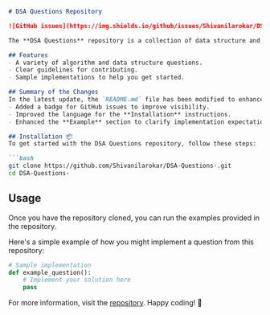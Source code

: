 ```markdown
# DSA Questions Repository 

![GitHub issues](https://img.shields.io/github/issues/Shivanilarokar/DSA-Questions-)

The **DSA Questions** repository is a collection of data structure and algorithm problems designed to enhance your coding skills and prepare you for technical interviews.

## Features
- A variety of algorithm and data structure questions.
- Clear guidelines for contributing.
- Sample implementations to help you get started.

## Summary of the Changes
In the latest update, the `README.md` file has been modified to enhance clarity and provide better guidance for users:
- Added a badge for GitHub issues to improve visibility.
- Improved the language for the **Installation** instructions.
- Enhanced the **Example** section to clarify implementation expectations.

## Installation 📦
To get started with the DSA Questions repository, follow these steps:

```bash
git clone https://github.com/Shivanilarokar/DSA-Questions-.git
cd DSA-Questions-
```

## Usage
Once you have the repository cloned, you can run the examples provided in the repository.

Here's a simple example of how you might implement a question from this repository:

```python
# Sample implementation
def example_question():
    # Implement your solution here
    pass
```

For more information, visit the [repository](https://github.com/Shivanilarokar/DSA-Questions-). Happy coding! 🤖
```